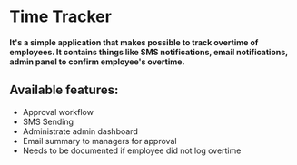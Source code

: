 # Time Tracker 

#### It's a simple application that makes possible to track overtime of employees. It contains things like SMS notifications, email notifications, admin panel to confirm employee's overtime. 

## Available features:

- Approval workflow
- SMS Sending
- Administrate admin dashboard
- Email summary to managers for approval
- Needs to be documented if employee did not log overtime 